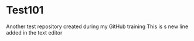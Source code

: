 # Test101
Another  test repository created during my GitHub training
This is s new line added in the text editor

